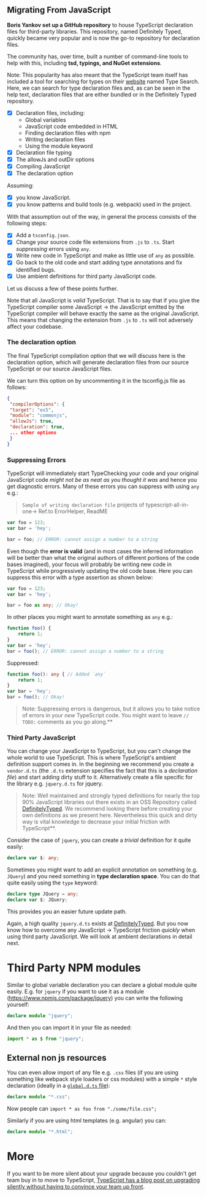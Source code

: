 ## Migrating From JavaScript

**Boris Yankov set up a GitHub repository** to house TypeScript declaration files for third-party libraries. This repository, named Definitely Typed, quickly became very popular and is now the go-to repository for declaration files.

The community has, over time, built a number of command-line tools to help with this, including **tsd, typings, and NuGet extensions**.

Note: This popularity has also meant that the TypeScript team itself has included a tool for searching for types on their [website](https://www.typescriptlang.org/dt/search?search=) named Type Search. Here, we can search for type declaration files and, as can be seen in the help text, declaration files that are either bundled or in the Definitely Typed repository.

- [x] Declaration files, including:
    -   Global variables
    -   JavaScript code embedded in HTML
    -   Finding declaration files with npm
    -   Writing declaration files
    -   Using the module keyword
- [x] Declaration file typing
- [x] The allowJs and outDir options
- [x] Compiling JavaScript
- [x] The declaration option

Assuming:
- [x] you know JavaScript.
- [x] you know patterns and build tools (e.g. webpack) used in the project. 

With that assumption out of the way, in general the process consists of the following steps:

- [x] Add a `tsconfig.json`.
- [x] Change your source code file extensions from `.js` to `.ts`. Start *suppressing* errors using `any`.
- [x] Write new code in TypeScript and make as little use of `any` as possible.
- [x] Go back to the old code and start adding type annotations and fix identified bugs.
- [x] Use ambient definitions for third party JavaScript code.

Let us discuss a few of these points further.

Note that all JavaScript is *valid* TypeScript. That is to say that if you give the TypeScript compiler some JavaScript -> the JavaScript emitted by the TypeScript compiler will behave exactly the same as the original JavaScript. This means that changing the extension from `.js` to `.ts` will not adversely affect your codebase.

### The declaration option

The final TypeScript compilation option that we will discuss here is the declaration option, which will generate declaration files from our source TypeScript or our source JavaScript files.

We can turn this option on by uncommenting it in the tsconfig.js file as follows:

```json
{
 "compilerOptions": {
 "target": "es5",
 "module": "commonjs",
 "allowJs": true,
 "declaration": true,
 ... other options
 }
}
```

### Suppressing Errors
TypeScript will immediately start TypeChecking your code and your original JavaScript code *might not be as neat as you thought it was* and hence you get diagnostic errors. Many of these errors you can suppress with using `any` e.g.:

> `Sample of writing declaration file` projects of typescript-all-in-one-> Ref.to ErrorHelper, ReadME

```ts
var foo = 123;
var bar = 'hey';

bar = foo; // ERROR: cannot assign a number to a string
```

Even though the **error is valid** (and in most cases the inferred information will be better than what the original authors of different portions of the code bases imagined), your focus will probably be writing new code in TypeScript while progressively updating the old code base. Here you can suppress this error with a type assertion as shown below:

```ts
var foo = 123;
var bar = 'hey';

bar = foo as any; // Okay!
```

In other places you might want to annotate something as `any` e.g.:

```ts
function foo() {
    return 1;
}
var bar = 'hey';
bar = foo(); // ERROR: cannot assign a number to a string
```

Suppressed:

```ts
function foo(): any { // Added `any`
    return 1;
}
var bar = 'hey';
bar = foo(); // Okay!
```

> Note: Suppressing errors is dangerous, but it allows you to take notice of errors in your *new* TypeScript code. You might want to leave `// TODO:` comments as you go along.**

### Third Party JavaScript
You can change your JavaScript to TypeScript, but you can't change the whole world to use TypeScript. This is where TypeScript's ambient definition support comes in. In the beginning we recommend you create a `vendor.d.ts` (the `.d.ts` extension specifies the fact that this is a *declaration file*) and start adding dirty stuff to it. Alternatively create a file specific for the library e.g. `jquery.d.ts` for jquery.

> Note: Well maintained and strongly typed definitions for nearly the top 90% JavaScript libraries out there exists in an OSS Repository called [DefinitelyTyped](https://github.com/borisyankov/DefinitelyTyped). We recommend looking there before creating your own definitions as we present here. Nevertheless this quick and dirty way is vital knowledge to decrease your initial friction with TypeScript**.

Consider the case of `jquery`, you can create a *trivial* definition for it quite easily:

```ts
declare var $: any;
```

Sometimes you might want to add an explicit annotation on something (e.g. `JQuery`) and you need something in **type declaration space**. You can do that quite easily using the `type` keyword:

```ts
declare type JQuery = any;
declare var $: JQuery;
```

This provides you an easier future update path.

Again, a high quality `jquery.d.ts` exists at [DefinitelyTyped](https://github.com/borisyankov/DefinitelyTyped). But you now know how to overcome any JavaScript -> TypeScript friction *quickly* when using third party JavaScript. We will look at ambient declarations in detail next.


# Third Party NPM modules

Similar to global variable declaration you can declare a global module quite easily. E.g. for `jquery` if you want to use it as a module (https://www.npmjs.com/package/jquery) you can write the following yourself: 

```ts
declare module "jquery";
```

And then you can import it in your file as needed: 

```ts
import * as $ from "jquery";
```


## External non js resources

You can even allow import of any file e.g. `.css` files (if you are using something like webpack style loaders or css modules) with a simple `*` style declaration (ideally in a [`global.d.ts` file](../project/globals.md)): 

```ts
declare module "*.css";
```

Now people can `import * as foo from "./some/file.css";`

Similarly if you are using html templates (e.g. angular) you can: 

```ts
declare module "*.html";
```

# More 
If you want to be more silent about your upgrade because you couldn't get team buy in to move to TypeScript, [TypeScript has a blog post on upgrading silently without having to convince your team up front](https://devblogs.microsoft.com/typescript/how-to-upgrade-to-typescript-without-anybody-noticing-part-1/).
